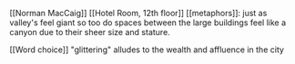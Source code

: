 [[Norman MacCaig]] [[Hotel Room, 12th floor]]
[[metaphors]]: just as valley's feel giant so too do spaces between the large buildings feel like a canyon due to their sheer size and stature. 

[[Word choice]] "glittering" alludes to the wealth and affluence in the city
